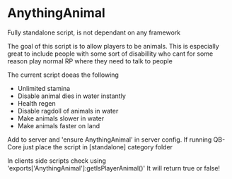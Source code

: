 # AnythingAnimal

Fully standalone script, is not dependant on any framework

The goal of this script is to allow players to be animals. This is especially great to include people with some sort of disabillity who cant for some reason play normal RP where they need to talk to people

The current script doeas the following
- Unlimited stamina
- Disable animal dies in water instantly
- Health regen
- Disable ragdoll of animals in water
- Make animals slower in water
- Make animals faster on land

Add to server and 'ensure AnythingAnimal' in server config. 
If running QB-Core just place the script in [standalone] category folder

In clients side scripts check using 'exports['AnythingAnimal']:getIsPlayerAnimal()' It will return true or false!